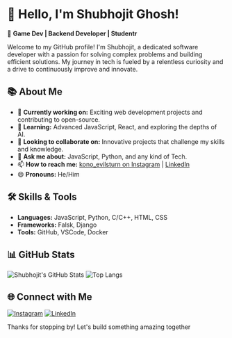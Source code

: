 # 👋 Hello, I'm Shubhojit Ghosh!

🌟 **Game Dev | Backend Developer | Studentr**

Welcome to my GitHub profile! I'm Shubhojit, a dedicated software developer with a passion for solving complex problems and building efficient solutions. My journey in tech is fueled by a relentless curiosity and a drive to continuously improve and innovate.

## 📚 About Me

- 🔭 **Currently working on:** Exciting web development projects and contributing to open-source.
- 🌱 **Learning:** Advanced JavaScript, React, and exploring the depths of AI.
- 👯 **Looking to collaborate on:** Innovative projects that challenge my skills and knowledge.
- 💬 **Ask me about:** JavaScript, Python, and any kind of Tech.
- 📫 **How to reach me:** [kono_evilsturn on Instagram](https://instagram.com/kono_evilsturn) | [LinkedIn]([https://in.linkedin.com/in/subhojit-ghosh-301492152](https://www.linkedin.com/in/shubhojit-ghosh-571379291/))
- 😄 **Pronouns:** He/Him

## 🛠️ Skills & Tools

- **Languages:** JavaScript, Python, C/C++, HTML, CSS
- **Frameworks:** Falsk, Django 
- **Tools:** GitHub, VSCode, Docker

## 📊 GitHub Stats

![Shubhojit's GitHub Stats](https://github-readme-stats.vercel.app/api?username=Shubhojit-Official&show_icons=true&theme=radical)
![Top Langs](https://github-readme-stats.vercel.app/api/top-langs/?username=yourusername&layout=compact&theme=radical)

## 🌐 Connect with Me

[![Instagram](https://img.shields.io/badge/Instagram-%23E4405F.svg?&style=for-the-badge&logo=instagram&logoColor=white)](https://instagram.com/kono_evilsturn)
[![LinkedIn](https://img.shields.io/badge/LinkedIn-%230077B5.svg?&style=for-the-badge&logo=linkedin&logoColor=white)]([https://in.linkedin.com/in/subhojit-ghosh-301492152](https://www.linkedin.com/in/shubhojit-ghosh-571379291/))

Thanks for stopping by! Let's build something amazing together
